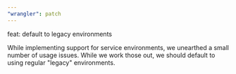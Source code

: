 ```yaml
---
"wrangler": patch
---
```


feat: default to legacy environments

While implementing support for service environments, we unearthed a small number of usage issues. While we work those out, we should default to using regular "legacy" environments.
